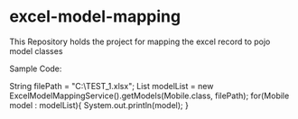 # excel-model-mapping
This Repository holds the project for mapping the excel record to pojo model classes

Sample Code:

String filePath = "C:\\TEST_1.xlsx";
List<Mobile> modelList =  new ExcelModelMappingService().getModels(Mobile.class, filePath);
for(Mobile model : modelList){
		System.out.println(model);
}
